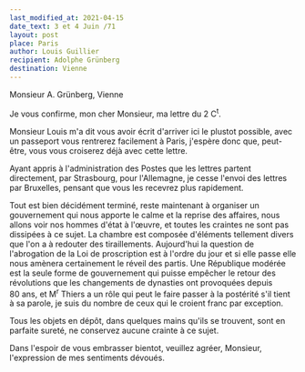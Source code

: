 ```yaml
---
last_modified_at: 2021-04-15
date_text: 3 et 4 Juin /71
layout: post
place: Paris
author: Louis Guillier
recipient: Adolphe Grünberg
destination: Vienne
---
```


Monsieur A. Grünberg, Vienne

Je vous confirme, mon cher Monsieur, ma lettre du 2 C<sup>t</sup>.

Monsieur Louis m'a dit vous avoir écrit d'arriver ici le plustot possible, avec
un passeport vous rentrerez facilement à Paris, j'espère donc que, peut-être,
vous vous croiserez déjà avec cette lettre.

Ayant appris à l'administration des Postes que les lettres partent directement,
par Strasbourg, pour l'Allemagne, je cesse l'envoi des lettres par Bruxelles,
pensant que vous les recevrez plus rapidement.

Tout est bien décidément terminé, reste maintenant à organiser un gouvernement
qui nous apporte le calme et la reprise des affaires, nous allons voir nos
hommes d'état à l'œuvre, et toutes les craintes ne sont pas dissipées à ce
sujet. La chambre est composée d'éléments tellement divers que l'on
a à redouter des tiraillements. Aujourd'hui la question de l'abrogation de la
Loi de proscription est à l'ordre du jour et si elle passe elle nous amènera
certainement le réveil des partis. Une République modérée est la seule forme
de gouvernement qui puisse empêcher le retour des révolutions que les
changements de dynasties ont provoquées depuis 80 ans, et M<sup>r</sup> Thiers
a un rôle qui peut le faire passer à la postérité s'il tient à sa parole, je
suis du nombre de ceux qui le croient franc par exception.

Tous les objets en dépôt, dans quelques mains qu'ils se trouvent, sont en
parfaite sureté, ne conservez aucune crainte à ce sujet.

Dans l'espoir de vous embrasser bientot, veuillez agréer, Monsieur,
l'expression de mes sentiments dévoués.
